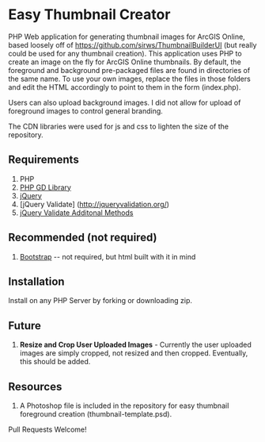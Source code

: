 # Easy Thumbnail Creator
PHP Web application for generating thumbnail images for ArcGIS Online, based loosely off of <https://github.com/sirws/ThumbnailBuilderUI> (but really could be used for any thumbnail creation). This application uses PHP to create an image on the fly for ArcGIS Online thumbnails. By default, the foreground and background pre-packaged files are found in directories of the same name. To use your own images, replace the files in those folders and edit the HTML accordingly to point to them in the form (index.php).

Users can also upload background images. I did not allow for upload of foreground images to control general branding. 

The CDN libraries were used for js and css to lighten the size of the repository.

## Requirements
1. PHP
2. [PHP GD Library](https://github.com/sirws/ThumbnailBuilderUI)
3. [jQuery](http://jquery.com/)
4. [jQuery Validate] (http://jqueryvalidation.org/)
5. [jQuery Validate Additonal Methods](http://jqueryvalidation.org/)

## Recommended (not required)
1. [Bootstrap](http://getbootstrap.com) -- not required, but html built with it in mind

## Installation
Install on any PHP Server by forking or downloading zip.

## Future
1. **Resize and Crop User Uploaded Images** - Currently the user uploaded images are simply cropped, not resized and then cropped. Eventually, this should be added.

## Resources
1. A Photoshop file is included in the repository for easy thumbnail foreground creation (thumbnail-template.psd). 


Pull Requests Welcome!



 



